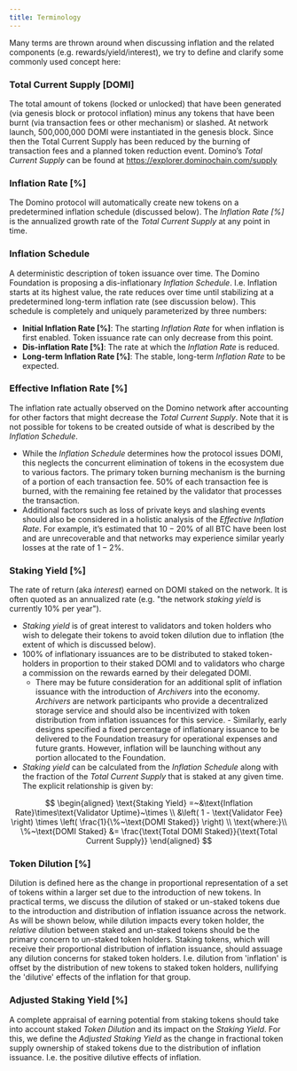 ```yaml
---
title: Terminology
---
```


Many terms are thrown around when discussing inflation and the related components (e.g. rewards/yield/interest), we try to define and clarify some commonly used concept here:

### Total Current Supply [DOMI]

The total amount of tokens (locked or unlocked) that have been generated (via genesis block or protocol inflation) minus any tokens that have been burnt (via transaction fees or other mechanism) or slashed. At network launch, 500,000,000 DOMI were instantiated in the genesis block. Since then the Total Current Supply has been reduced by the burning of transaction fees and a planned token reduction event. Domino’s _Total Current Supply_ can be found at https://explorer.dominochain.com/supply

### Inflation Rate [%]

The Domino protocol will automatically create new tokens on a predetermined inflation schedule (discussed below). The _Inflation Rate [%]_ is the annualized growth rate of the _Total Current Supply_ at any point in time.

### Inflation Schedule

A deterministic description of token issuance over time. The Domino Foundation is proposing a dis-inflationary _Inflation Schedule_. I.e. Inflation starts at its highest value, the rate reduces over time until stabilizing at a predetermined long-term inflation rate (see discussion below). This schedule is completely and uniquely parameterized by three numbers:

- **Initial Inflation Rate [%]**: The starting _Inflation Rate_ for when inflation is first enabled. Token issuance rate can only decrease from this point.
- **Dis-inflation Rate [%]**: The rate at which the _Inflation Rate_ is reduced.
- **Long-term Inflation Rate [%]**: The stable, long-term _Inflation Rate_ to be expected.

### Effective Inflation Rate [%]

The inflation rate actually observed on the Domino network after accounting for other factors that might decrease the _Total Current Supply_. Note that it is not possible for tokens to be created outside of what is described by the _Inflation Schedule_.

- While the _Inflation Schedule_ determines how the protocol issues DOMI, this neglects the concurrent elimination of tokens in the ecosystem due to various factors. The primary token burning mechanism is the burning of a portion of each transaction fee. $50\%$ of each transaction fee is burned, with the remaining fee retained by the validator that processes the transaction.
- Additional factors such as loss of private keys and slashing events should also be considered in a holistic analysis of the _Effective Inflation Rate_. For example, it’s estimated that $10-20\%$ of all BTC have been lost and are unrecoverable and that networks may experience similar yearly losses at the rate of $1-2\%$.

### Staking Yield [%]

The rate of return (aka _interest_) earned on DOMI staked on the network. It is often quoted as an annualized rate (e.g. "the network _staking yield_ is currently $10\%$ per year").

- _Staking yield_ is of great interest to validators and token holders who wish to delegate their tokens to avoid token dilution due to inflation (the extent of which is discussed below).
- $100\%$ of inflationary issuances are to be distributed to staked token-holders in proportion to their staked DOMI and to validators who charge a commission on the rewards earned by their delegated DOMI.
  - There may be future consideration for an additional split of inflation issuance with the introduction of _Archivers_ into the economy. _Archivers_ are network participants who provide a decentralized storage service and should also be incentivized with token distribution from inflation issuances for this service. - Similarly, early designs specified a fixed percentage of inflationary issuance to be delivered to the Foundation treasury for operational expenses and future grants. However, inflation will be launching without any portion allocated to the Foundation.
- _Staking yield_ can be calculated from the _Inflation Schedule_ along with the fraction of the _Total Current Supply_ that is staked at any given time. The explicit relationship is given by:

$$
\begin{aligned}
\text{Staking Yield} =~&\text{Inflation Rate}\times\text{Validator Uptime}~\times \\
&\left( 1 - \text{Validator Fee} \right) \times \left( \frac{1}{\%~\text{DOMI Staked}} \right) \\
\text{where:}\\
\%~\text{DOMI Staked} &= \frac{\text{Total DOMI Staked}}{\text{Total Current Supply}}
\end{aligned}
$$

### Token Dilution [%]

Dilution is defined here as the change in proportional representation of a set of tokens within a larger set due to the introduction of new tokens. In practical terms, we discuss the dilution of staked or un-staked tokens due to the introduction and distribution of inflation issuance across the network. As will be shown below, while dilution impacts every token holder, the _relative_ dilution between staked and un-staked tokens should be the primary concern to un-staked token holders. Staking tokens, which will receive their proportional distribution of inflation issuance, should assuage any dilution concerns for staked token holders. I.e. dilution from 'inflation' is offset by the distribution of new tokens to staked token holders, nullifying the 'dilutive' effects of the inflation for that group.

### Adjusted Staking Yield [%]

A complete appraisal of earning potential from staking tokens should take into account staked _Token Dilution_ and its impact on the _Staking Yield_. For this, we define the _Adjusted Staking Yield_ as the change in fractional token supply ownership of staked tokens due to the distribution of inflation issuance. I.e. the positive dilutive effects of inflation.
